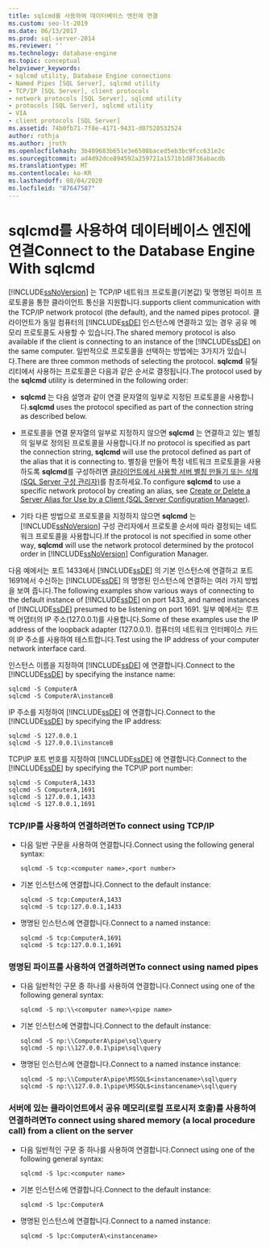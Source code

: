 ```yaml
---
title: sqlcmd를 사용하여 데이터베이스 엔진에 연결
ms.custom: seo-lt-2019
ms.date: 06/13/2017
ms.prod: sql-server-2014
ms.reviewer: ''
ms.technology: database-engine
ms.topic: conceptual
helpviewer_keywords:
- sqlcmd utility, Database Engine connections
- Named Pipes [SQL Server], sqlcmd utility
- TCP/IP [SQL Server], client protocols
- network protocols [SQL Server], sqlcmd utility
- protocols [SQL Server], sqlcmd utility
- VIA
- client protocols [SQL Server]
ms.assetid: 74b0fb71-7f8e-4171-9431-d07528532524
author: rothja
ms.author: jroth
ms.openlocfilehash: 3b409683b651e3e6508baced5eb3bc9fcc631e2c
ms.sourcegitcommit: ad4d92dce894592a259721a1571b1d8736abacdb
ms.translationtype: MT
ms.contentlocale: ko-KR
ms.lasthandoff: 08/04/2020
ms.locfileid: "87647587"
---
```

# <a name="connect-to-the-database-engine-with-sqlcmd"></a><span data-ttu-id="ca617-102">sqlcmd를 사용하여 데이터베이스 엔진에 연결</span><span class="sxs-lookup"><span data-stu-id="ca617-102">Connect to the Database Engine With sqlcmd</span></span>
  [!INCLUDE[ssNoVersion](../../includes/ssnoversion-md.md)] <span data-ttu-id="ca617-103">는 TCP/IP 네트워크 프로토콜(기본값) 및 명명된 파이프 프로토콜을 통한 클라이언트 통신을 지원합니다.</span><span class="sxs-lookup"><span data-stu-id="ca617-103">supports client communication with the TCP/IP network protocol (the default), and the named pipes protocol.</span></span> <span data-ttu-id="ca617-104">클라이언트가 동일 컴퓨터의 [!INCLUDE[ssDE](../../includes/ssde-md.md)] 인스턴스에 연결하고 있는 경우 공유 메모리 프로토콜도 사용할 수 있습니다.</span><span class="sxs-lookup"><span data-stu-id="ca617-104">The shared memory protocol is also available if the client is connecting to an instance of the [!INCLUDE[ssDE](../../includes/ssde-md.md)] on the same computer.</span></span> <span data-ttu-id="ca617-105">일반적으로 프로토콜을 선택하는 방법에는 3가지가 있습니다.</span><span class="sxs-lookup"><span data-stu-id="ca617-105">There are three common methods of selecting the protocol.</span></span> <span data-ttu-id="ca617-106">**sqlcmd** 유틸리티에서 사용하는 프로토콜은 다음과 같은 순서로 결정됩니다.</span><span class="sxs-lookup"><span data-stu-id="ca617-106">The protocol used by the **sqlcmd** utility is determined in the following order:</span></span>  
  
-   <span data-ttu-id="ca617-107">**sqlcmd** 는 다음 설명과 같이 연결 문자열의 일부로 지정된 프로토콜을 사용합니다.</span><span class="sxs-lookup"><span data-stu-id="ca617-107">**sqlcmd** uses the protocol specified as part of the connection string as described below.</span></span>  
  
-   <span data-ttu-id="ca617-108">프로토콜을 연결 문자열의 일부로 지정하지 않으면 **sqlcmd** 는 연결하고 있는 별칭의 일부로 정의된 프로토콜을 사용합니다.</span><span class="sxs-lookup"><span data-stu-id="ca617-108">If no protocol is specified as part the connection string, **sqlcmd** will use the protocol defined as part of the alias that it is connecting to.</span></span> <span data-ttu-id="ca617-109">별칭을 만들어 특정 네트워크 프로토콜을 사용하도록 **sqlcmd**를 구성하려면 [클라이언트에서 사용할 서버 별칭 만들기 또는 삭제&#40;SQL Server 구성 관리자&#41;](../../database-engine/configure-windows/create-or-delete-a-server-alias-for-use-by-a-client.md)를 참조하세요.</span><span class="sxs-lookup"><span data-stu-id="ca617-109">To configure **sqlcmd** to use a specific network protocol by creating an alias, see [Create or Delete a Server Alias for Use by a Client &#40;SQL Server Configuration Manager&#41;](../../database-engine/configure-windows/create-or-delete-a-server-alias-for-use-by-a-client.md).</span></span>  
  
-   <span data-ttu-id="ca617-110">기타 다른 방법으로 프로토콜을 지정하지 않으면 **sqlcmd** 는 [!INCLUDE[ssNoVersion](../../includes/ssnoversion-md.md)] 구성 관리자에서 프로토콜 순서에 따라 결정되는 네트워크 프로토콜을 사용합니다.</span><span class="sxs-lookup"><span data-stu-id="ca617-110">If the protocol is not specified in some other way, **sqlcmd** will use the network protocol determined by the protocol order in [!INCLUDE[ssNoVersion](../../includes/ssnoversion-md.md)] Configuration Manager.</span></span>  
  
 <span data-ttu-id="ca617-111">다음 예에서는 포트 1433에서 [!INCLUDE[ssDE](../../includes/ssde-md.md)] 의 기본 인스턴스에 연결하고 포트 1691에서 수신하는 [!INCLUDE[ssDE](../../includes/ssde-md.md)] 의 명명된 인스턴스에 연결하는 여러 가지 방법을 보여 줍니다.</span><span class="sxs-lookup"><span data-stu-id="ca617-111">The following examples show various ways of connecting to the default instance of [!INCLUDE[ssDE](../../includes/ssde-md.md)] on port 1433, and named instances of [!INCLUDE[ssDE](../../includes/ssde-md.md)] presumed to be listening on port 1691.</span></span> <span data-ttu-id="ca617-112">일부 예에서는 루프백 어댑터의 IP 주소(127.0.0.1)를 사용합니다.</span><span class="sxs-lookup"><span data-stu-id="ca617-112">Some of these examples use the IP address of the loopback adapter (127.0.0.1).</span></span> <span data-ttu-id="ca617-113">컴퓨터의 네트워크 인터페이스 카드의 IP 주소를 사용하여 테스트합니다.</span><span class="sxs-lookup"><span data-stu-id="ca617-113">Test using the IP address of your computer network interface card.</span></span>  
  
 <span data-ttu-id="ca617-114">인스턴스 이름을 지정하여 [!INCLUDE[ssDE](../../includes/ssde-md.md)] 에 연결합니다.</span><span class="sxs-lookup"><span data-stu-id="ca617-114">Connect to the [!INCLUDE[ssDE](../../includes/ssde-md.md)] by specifying the instance name:</span></span>  
  
```  
sqlcmd -S ComputerA  
sqlcmd -S ComputerA\instanceB  
```  
  
 <span data-ttu-id="ca617-115">IP 주소를 지정하여 [!INCLUDE[ssDE](../../includes/ssde-md.md)] 에 연결합니다.</span><span class="sxs-lookup"><span data-stu-id="ca617-115">Connect to the [!INCLUDE[ssDE](../../includes/ssde-md.md)] by specifying the IP address:</span></span>  
  
```  
sqlcmd -S 127.0.0.1  
sqlcmd -S 127.0.0.1\instanceB  
```  
  
 <span data-ttu-id="ca617-116">TCP\IP 포트 번호를 지정하여 [!INCLUDE[ssDE](../../includes/ssde-md.md)] 에 연결합니다.</span><span class="sxs-lookup"><span data-stu-id="ca617-116">Connect to the [!INCLUDE[ssDE](../../includes/ssde-md.md)] by specifying the TCP\IP port number:</span></span>  
  
```  
sqlcmd -S ComputerA,1433  
sqlcmd -S ComputerA,1691  
sqlcmd -S 127.0.0.1,1433  
sqlcmd -S 127.0.0.1,1691  
```  
  
### <a name="to-connect-using-tcpip"></a><span data-ttu-id="ca617-117">TCP/IP를 사용하여 연결하려면</span><span class="sxs-lookup"><span data-stu-id="ca617-117">To connect using TCP/IP</span></span>  
  
-   <span data-ttu-id="ca617-118">다음 일반 구문을 사용하여 연결합니다.</span><span class="sxs-lookup"><span data-stu-id="ca617-118">Connect using the following general syntax:</span></span>  
  
    ```  
    sqlcmd -S tcp:<computer name>,<port number>  
    ```  
  
-   <span data-ttu-id="ca617-119">기본 인스턴스에 연결합니다.</span><span class="sxs-lookup"><span data-stu-id="ca617-119">Connect to the default instance:</span></span>  
  
    ```  
    sqlcmd -S tcp:ComputerA,1433  
    sqlcmd -S tcp:127.0.0.1,1433  
    ```  
  
-   <span data-ttu-id="ca617-120">명명된 인스턴스에 연결합니다.</span><span class="sxs-lookup"><span data-stu-id="ca617-120">Connect to a named instance:</span></span>  
  
    ```  
    sqlcmd -S tcp:ComputerA,1691  
    sqlcmd -S tcp:127.0.0.1,1691  
    ```  
  
### <a name="to-connect-using-named-pipes"></a><span data-ttu-id="ca617-121">명명된 파이프를 사용하여 연결하려면</span><span class="sxs-lookup"><span data-stu-id="ca617-121">To connect using named pipes</span></span>  
  
-   <span data-ttu-id="ca617-122">다음 일반적인 구문 중 하나를 사용하여 연결합니다.</span><span class="sxs-lookup"><span data-stu-id="ca617-122">Connect using one of the following general syntax:</span></span>  
  
    ```  
    sqlcmd -S np:\\<computer name>\<pipe name>  
    ```  
  
-   <span data-ttu-id="ca617-123">기본 인스턴스에 연결합니다.</span><span class="sxs-lookup"><span data-stu-id="ca617-123">Connect to the default instance:</span></span>  
  
    ```  
    sqlcmd -S np:\\ComputerA\pipe\sql\query  
    sqlcmd -S np:\\127.0.0.1\pipe\sql\query  
    ```  
  
-   <span data-ttu-id="ca617-124">명명된 인스턴스에 연결합니다.</span><span class="sxs-lookup"><span data-stu-id="ca617-124">Connect to a named instance instance:</span></span>  
  
    ```  
    sqlcmd -S np:\\ComputerA\pipe\MSSQL$<instancename>\sql\query  
    sqlcmd -S np:\\127.0.0.1\pipe\MSSQL$<instancename>\sql\query  
    ```  
  
### <a name="to-connect-using-shared-memory-a-local-procedure-call-from-a-client-on-the-server"></a><span data-ttu-id="ca617-125">서버에 있는 클라이언트에서 공유 메모리(로컬 프로시저 호출)를 사용하여 연결하려면</span><span class="sxs-lookup"><span data-stu-id="ca617-125">To connect using shared memory (a local procedure call) from a client on the server</span></span>  
  
-   <span data-ttu-id="ca617-126">다음 일반적인 구문 중 하나를 사용하여 연결합니다.</span><span class="sxs-lookup"><span data-stu-id="ca617-126">Connect using one of the following general syntax:</span></span>  
  
    ```  
    sqlcmd -S lpc:<computer name>  
    ```  
  
-   <span data-ttu-id="ca617-127">기본 인스턴스에 연결합니다.</span><span class="sxs-lookup"><span data-stu-id="ca617-127">Connect to the default instance:</span></span>  
  
    ```  
    sqlcmd -S lpc:ComputerA  
    ```  
  
-   <span data-ttu-id="ca617-128">명명된 인스턴스에 연결합니다.</span><span class="sxs-lookup"><span data-stu-id="ca617-128">Connect to a named instance:</span></span>  
  
    ```  
    sqlcmd -S lpc:ComputerA\<instancename>  
    ```  
  
  
